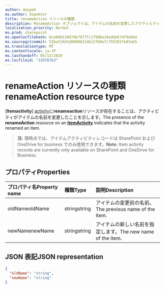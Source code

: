 ```yaml
---
author: daspek
ms.author: dspektor
title: renameAction リソースの種類
description: RenameAction オブジェクトは、アイテムの名前を変更したアクティビティに関する情報を提供します。
localization_priority: Normal
ms.prod: sharepoint
ms.openlocfilehash: bce040130d74b7977fc1f988a34edde674f9e0d4
ms.sourcegitcommit: 52baf24d1d08096214b12f60e7c755291fe03ab5
ms.translationtype: MT
ms.contentlocale: ja-JP
ms.lasthandoff: 05/13/2019
ms.locfileid: "33970763"
---
```

# <a name="renameaction-resource-type"></a><span data-ttu-id="14281-103">renameAction リソースの種類</span><span class="sxs-lookup"><span data-stu-id="14281-103">renameAction resource type</span></span>

<span data-ttu-id="14281-104">[**Itemactivity**] [ activity]に**renameaction**リソースが存在することは、アクティビティがアイテムの名前を変更したことを示します。</span><span class="sxs-lookup"><span data-stu-id="14281-104">The presence of the **renameAction** resource on an [**itemActivity**][activity] indicates that the activity renamed an item.</span></span>

><span data-ttu-id="14281-105">**注:** 現時点では、アイテムアクティビティレコードは SharePoint および OneDrive for business でのみ使用できます。</span><span class="sxs-lookup"><span data-stu-id="14281-105">**Note:** Item activity records are currently only available on SharePoint and OneDrive for Business.</span></span>

[activity]: itemactivity.md

## <a name="properties"></a><span data-ttu-id="14281-106">プロパティ</span><span class="sxs-lookup"><span data-stu-id="14281-106">Properties</span></span>

| <span data-ttu-id="14281-107">プロパティ名</span><span class="sxs-lookup"><span data-stu-id="14281-107">Property name</span></span> | <span data-ttu-id="14281-108">種類</span><span class="sxs-lookup"><span data-stu-id="14281-108">Type</span></span>   | <span data-ttu-id="14281-109">説明</span><span class="sxs-lookup"><span data-stu-id="14281-109">Description</span></span>
|:--------------|:-------|:----------------------------------------------------
| <span data-ttu-id="14281-110">oldName</span><span class="sxs-lookup"><span data-stu-id="14281-110">oldName</span></span>       | <span data-ttu-id="14281-111">string</span><span class="sxs-lookup"><span data-stu-id="14281-111">string</span></span> | <span data-ttu-id="14281-112">アイテムの変更前の名前。</span><span class="sxs-lookup"><span data-stu-id="14281-112">The previous name of the item.</span></span>
| <span data-ttu-id="14281-113">newName</span><span class="sxs-lookup"><span data-stu-id="14281-113">newName</span></span>       | <span data-ttu-id="14281-114">string</span><span class="sxs-lookup"><span data-stu-id="14281-114">string</span></span> | <span data-ttu-id="14281-115">アイテムの新しい名前を指定します。</span><span class="sxs-lookup"><span data-stu-id="14281-115">The new name of the item.</span></span>

## <a name="json-representation"></a><span data-ttu-id="14281-116">JSON 表記</span><span class="sxs-lookup"><span data-stu-id="14281-116">JSON representation</span></span>

<!-- {
  "blockType": "resource",
  "optionalProperties": [ ],
  "@type": "microsoft.graph.renameAction"
}-->

```json
{
  "oldName": "string",
  "newName": "string"
}
```

<!--
{
  "type": "#page.annotation",
  "description": "The renameAction object provides information about an activity that renamed an item.",
  "keywords": "activities,activity,action,rename,renamed",
  "section": "documentation",
  "tocPath": "Resources/renameAction",
  "suppressions": []
}
-->

